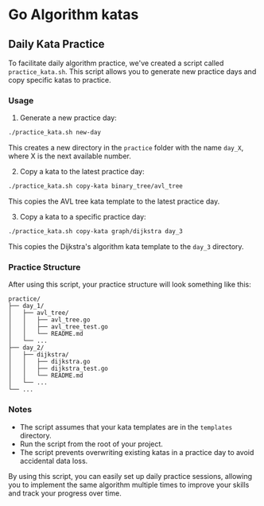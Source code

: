 # Go Algorithm katas

## Daily Kata Practice

To facilitate daily algorithm practice, we've created a script called `practice_kata.sh`. This script allows you to generate new practice days and copy specific katas to practice.

### Usage

1. Generate a new practice day:

```bash
./practice_kata.sh new-day
```

This creates a new directory in the `practice` folder with the name `day_X`, where X is the next available number.

2. Copy a kata to the latest practice day:

```bash
./practice_kata.sh copy-kata binary_tree/avl_tree
```

This copies the AVL tree kata template to the latest practice day.

3. Copy a kata to a specific practice day:

```bash
./practice_kata.sh copy-kata graph/dijkstra day_3
```

This copies the Dijkstra's algorithm kata template to the `day_3` directory.

### Practice Structure

After using this script, your practice structure will look something like this:

```
practice/
├── day_1/
│   ├── avl_tree/
│   │   ├── avl_tree.go
│   │   ├── avl_tree_test.go
│   │   └── README.md
│   └── ...
├── day_2/
│   ├── dijkstra/
│   │   ├── dijkstra.go
│   │   ├── dijkstra_test.go
│   │   └── README.md
│   └── ...
└── ...
```

### Notes

- The script assumes that your kata templates are in the `templates` directory.
- Run the script from the root of your project.
- The script prevents overwriting existing katas in a practice day to avoid accidental data loss.

By using this script, you can easily set up daily practice sessions, allowing you to implement the same algorithm multiple times to improve your skills and track your progress over time.
